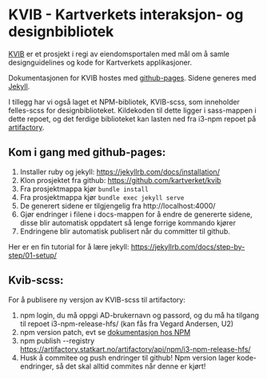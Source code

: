 # KVIB - Kartverkets interaksjon- og designbibliotek

[KVIB](https://kartverket.github.io/kvib/) er et prosjekt i regi av eiendomsportalen med mål om å samle designguidelines og kode for Kartverkets applikasjoner.

Dokumentasjonen for KVIB hostes med [github-pages](https://pages.github.com/). Sidene generes med [Jekyll](https://jekyllrb.com/).

I tillegg har vi også laget et NPM-bibliotek, KVIB-scss, som inneholder felles-scss for designbiblioteket. Kildekoden til dette ligger i sass-mappen i dette repoet, og det ferdige biblioteket kan lasten ned fra i3-npm repoet på [artifactory](https://artifactory.statkart.no/artifactory/webapp/#/home).

## Kom i gang med github-pages:
1. Installer ruby og jekyll: https://jekyllrb.com/docs/installation/
2. Klon prosjektet fra github: https://github.com/kartverket/kvib
3. Fra prosjektmappa kjør `bundle install`
4. Fra prosjektmappa kjør `bundle exec jekyll serve`
5. De generert sidene er tilgjengelig fra http://localhost:4000/
6. Gjør endringer i filene i docs-mappen for å endre de genererte sidene, disse blir automatisk oppdatert så lenge forrige kommando kjører
7. Endringene blir automatisk publisert når du committer til github.

Her er en fin tutorial for å lære jekyll: https://jekyllrb.com/docs/step-by-step/01-setup/

## Kvib-scss:
For å publisere ny versjon av KVIB-scss til artifactory:
1. npm login, du må oppgi AD-brukernavn og passord, og du må ha tilgang til repoet i3-npm-release-hfs/ (kan fås fra Vegard Andersen, U2)
2. npm version patch, evt se [dokumentasjon hos NPM](https://docs.npmjs.com/cli/version)
3. npm publish --registry https://artifactory.statkart.no/artifactory/api/npm/i3-npm-release-hfs/
4. Husk å commitee og push endringer til github! Npm version lager kode-endringer, så det skal alltid commites når denne er kjørt!